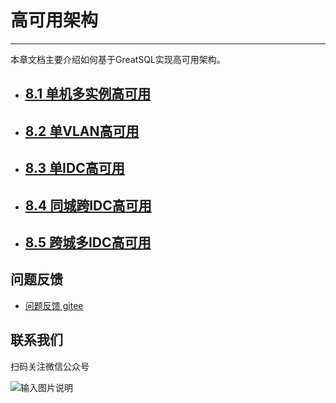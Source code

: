 # 高可用架构
---

本章文档主要介绍如何基于GreatSQL实现高可用架构。

- ## [8.1 单机多实例高可用](./8-1-ha-single-machine-multi-instance.md)
- ## [8.2 单VLAN高可用](./8-5-ha-single-vlan.md)
- ## [8.3 单IDC高可用](./8-2-ha-single-idc.md)
- ## [8.4 同城跨IDC高可用](./8-3-ha-same-city-multi-idc.md)
- ## [8.5 跨城多IDC高可用](./8-4-ha-multi-city-multi-idc.md)

**问题反馈**
---
- [问题反馈 gitee](https://gitee.com/GreatSQL/GreatSQL-Manual/issues)


**联系我们**
---

扫码关注微信公众号

![输入图片说明](https://images.gitee.com/uploads/images/2021/0802/141935_2ea2c196_8779455.jpeg "greatsql社区-wx-qrcode-0.5m.jpg")
